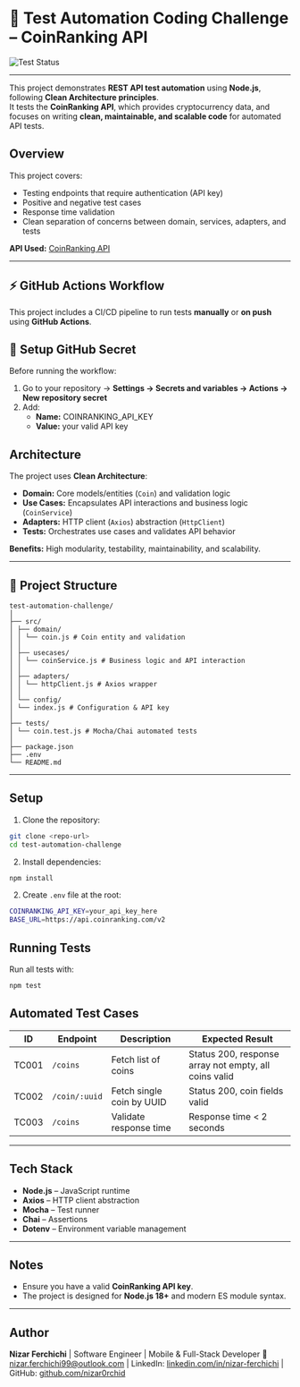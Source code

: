 
# 🧪 Test Automation Coding Challenge – CoinRanking API

![Test Status](https://github.com/nizar0rchid/test-automation-challenge/actions/workflows/test.yml/badge.svg)


---
This project demonstrates **REST API test automation** using **Node.js**, following **Clean Architecture principles**.  
It tests the **CoinRanking API**, which provides cryptocurrency data, and focuses on writing **clean, maintainable, and scalable code** for automated API tests.

## Overview

This project covers:

- Testing endpoints that require authentication (API key)
- Positive and negative test cases
- Response time validation
- Clean separation of concerns between domain, services, adapters, and tests

**API Used:** [CoinRanking API](https://developers.coinranking.com/api/documentation)

---

## ⚡ GitHub Actions Workflow

This project includes a CI/CD pipeline to run tests **manually** or **on push** using **GitHub Actions**.

## 🔑 Setup GitHub Secret

Before running the workflow:

1.  Go to your repository → **Settings → Secrets and variables → Actions → New repository secret**
2.  Add:
    -   **Name:** COINRANKING_API_KEY
    -   **Value:** your valid API key

## Architecture

The project uses **Clean Architecture**:

- **Domain:** Core models/entities (`Coin`) and validation logic  
- **Use Cases:** Encapsulates API interactions and business logic (`CoinService`)  
- **Adapters:** HTTP client (`Axios`) abstraction (`HttpClient`)  
- **Tests:** Orchestrates use cases and validates API behavior  

**Benefits:** High modularity, testability, maintainability, and scalability.

---
## 📁 Project Structure


    test-automation-challenge/  
    │  
    ├── src/  
    │ ├── domain/  
    │ │ └── coin.js # Coin entity and validation  
    │ │  
    │ ├── usecases/  
    │ │ └── coinService.js # Business logic and API interaction  
    │ │  
    │ ├── adapters/  
    │ │ └── httpClient.js # Axios wrapper  
    │ │  
    │ └── config/  
    │ └── index.js # Configuration & API key  
    │  
    ├── tests/  
    │ └── coin.test.js # Mocha/Chai automated tests  
    │  
    ├── package.json  
    ├── .env  
    └── README.md
---
## Setup

1. Clone the repository:

```bash
git clone <repo-url>
cd test-automation-challenge
```
2. Install dependencies:
```bash
npm install
```
2. Create `.env` file at the root:
```bash
COINRANKING_API_KEY=your_api_key_here
BASE_URL=https://api.coinranking.com/v2
```
## Running Tests

Run all tests with:
```bash
npm test
```

## Automated Test Cases

| ID   | Endpoint       | Description                         | Expected Result |
|------|----------------|-------------------------------------|----------------|
| TC001 | `/coins`       | Fetch list of coins                 | Status 200, response array not empty, all coins valid |
| TC002 | `/coin/:uuid`  | Fetch single coin by UUID           | Status 200, coin fields valid |
| TC003 | `/coins`       | Validate response time              | Response time < 2 seconds |

---

## Tech Stack

- **Node.js** – JavaScript runtime  
- **Axios** – HTTP client abstraction  
- **Mocha** – Test runner  
- **Chai** – Assertions  
- **Dotenv** – Environment variable management  

---

## Notes

- Ensure you have a valid **CoinRanking API key**.  
- The project is designed for **Node.js 18+** and modern ES module syntax.  
---

## Author
**Nizar Ferchichi** | Software Engineer | Mobile & Full-Stack Developer
📧 nizar.ferchichi99@outlook.com | LinkedIn: [linkedin.com/in/nizar-ferchichi](http://linkedin.com/in/nizar-ferchichi "linkedin.com/in/nizar-ferchichi") | GitHub: [github.com/nizar0rchid](http://github.com/nizar0rchid "github.com/nizar0rchid")
